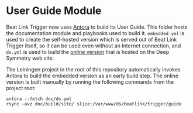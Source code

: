 # User Guide Module

Beat Link Trigger now uses [Antora](https://antora.org) to build its
User Guide. This folder hosts the documentation module and playbooks
used to build it. `embedded.yml` is used to create the self-hosted
version which is served out of Beat Link Trigger itself, so it can be
used even without an Internet connection, and `ds.yml` is used to
build the [online
version]((https://deepsymmetry.org/beatlink/trigger/guide/)) that is
hosted on the Deep Symmetry web site.

The Leiningen project in the root of this repository automatically
invokes Antora to build the embedded version as an early build step.
The online version is built manually by running the following commands
from the project root:

    antora --fetch doc/ds.yml
    rsync -avz doc/build/site/ slice:/var/www/ds/beatlink/trigger/guide
